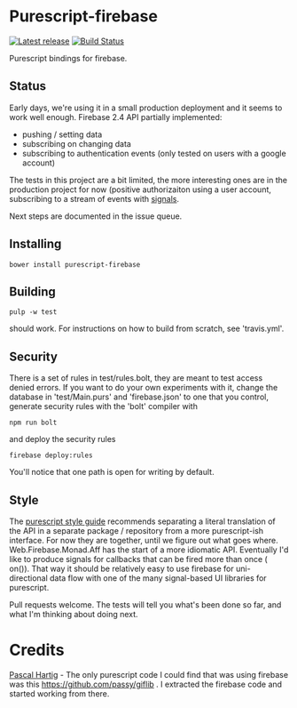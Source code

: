 # Purescript-firebase

[![Latest release](http://img.shields.io/bower/v/purescript-firebase.svg)](https://github.com/mostalive/purescript-firebase/releases)
[![Build Status](https://travis-ci.org/mostalive/purescript-firebase.svg?branch=master)](https://travis-ci.org/mostalive/purescript-firebase)

Purescript bindings for firebase.

## Status

Early days, we're using it in a small production deployment and it seems to work well enough. Firebase 2.4 API partially implemented:

* pushing / setting data
* subscribing on changing data
* subscribing to authentication events (only tested on users with a google account)

The tests in this project are a bit limited, the more interesting ones are in the production project for now (positive authorizaiton using a user account, subscribing to a stream of events with [signals](https://github.com/bodil/purescript-signal).

Next steps are documented in the issue queue.

## Installing

```
bower install purescript-firebase
```

## Building

```
pulp -w test
```

should work. For instructions on how to build from scratch, see 'travis.yml'.

## Security

There is a set of rules in test/rules.bolt, they are meant to test access denied errors. If you want to do your own experiments with it, change the database in 'test/Main.purs' and 'firebase.json' to one that you control, generate security rules with the 'bolt' compiler with

```
npm run bolt
```

and deploy the security rules

```
firebase deploy:rules
```

You'll notice that one path is open for writing by default.

## Style

The [purescript style guide](https://github.com/purescript/purescript/wiki/Style-Guide) recommends separating a literal translation of the API in a separate package / repository from a more purescript-ish interface. For now they are together, until we figure out what goes where. Web.Firebase.Monad.Aff has the start of a more idiomatic API. Eventually I'd like to produce signals for callbacks that can be fired more than once ( on()). That way it should be relatively easy to use firebase for uni-directional data flow with one of the many signal-based UI libraries for purescript.


Pull requests welcome. The tests will tell you what's been done so far, and what I'm thinking about doing next.

# Credits

[Pascal Hartig](https://github.com/passy) - The only purescript code I could find that was using firebase was this https://github.com/passy/giflib . I extracted the firebase code and started working from there.
